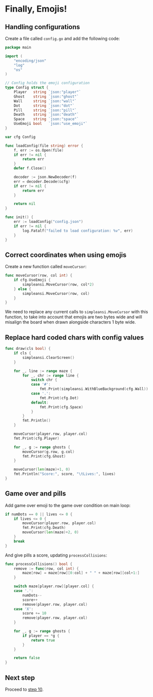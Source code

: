 # Finally, Emojis!

## Handling configurations

Create a file called `config.go` and add the following code:

```go
package main

import (
	"encoding/json"
	"log"
	"os"
)

// Config holds the emoji configuration
type Config struct {
	Player   string `json:"player"`
	Ghost    string `json:"ghost"`
	Wall     string `json:"wall"`
	Dot      string `json:"dot"`
	Pill     string `json:"pill"`
	Death    string `json:"death"`
	Space    string `json:"space"`
	UseEmoji bool   `json:"use_emoji"`
}

var cfg Config

func loadConfig(file string) error {
	f, err := os.Open(file)
	if err != nil {
		return err
	}
	defer f.Close()

	decoder := json.NewDecoder(f)
	err = decoder.Decode(&cfg)
	if err != nil {
		return err
	}

	return nil
}

func init() {
	err := loadConfig("config.json")
	if err != nil {
		log.Fatalf("failed to load configuration: %v", err)
	}
}
```

## Correct coordinates when using emojis

Create a new function called `moveCursor`:

```go
func moveCursor(row, col int) {
    if cfg.UseEmoji {
        simpleansi.MoveCursor(row, col*2)
    } else {
        simpleansi.MoveCursor(row, col)
    }
}
```

We need to replace any current calls to `simpleansi.MoveCursor` with this function, to take into account that emojis are two bytes wide and will misalign the board when drawn alongside characters 1 byte wide.

## Replace hard coded chars with config values

```go
func draw(cls bool) {
	if cls {
		simpleansi.ClearScreen()
	}

    for _, line := range maze {
        for _, chr := range line {
            switch chr {
            case '#':
                fmt.Print(simpleansi.WithBlueBackground(cfg.Wall))
            case '.':
                fmt.Print(cfg.Dot)
            default:
                fmt.Print(cfg.Space)
            }
        }
        fmt.Println()
    }

    moveCursor(player.row, player.col)
    fmt.Print(cfg.Player)

    for _, g := range ghosts {
        moveCursor(g.row, g.col)
        fmt.Print(cfg.Ghost)
    }

    moveCursor(len(maze)+1, 0)
    fmt.Println("Score:", score, "\tLives:", lives)
}
```

## Game over and pills

Add game over emoji to the game over condition on main loop:

```go
if numDots == 0 || lives <= 0 {
    if lives <= 0 {
        moveCursor(player.row, player.col)
        fmt.Print(cfg.Death)
        moveCursor(len(maze)+2, 0)
    }
    break
}
```

And give pills a score, updating `processCollisions`:

```go
func processCollisions() bool {
    remove := func(row, col int) {
        maze[row] = maze[row][0:col] + " " + maze[row][col+1:]
    }

	switch maze[player.row][player.col] {
    case '.':
		numDots--
		score++
		remove(player.row, player.col)
    case 'X':
        score += 10
        remove(player.row, player.col)
	}

	for _, g := range ghosts {
		if player == *g {
			return true
		}
	}

	return false
}

```

## Next step

Proceed to [step 10](STEP10.md).
